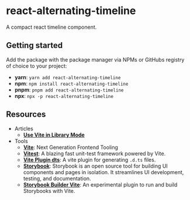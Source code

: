 # react-alternating-timeline

A compact react timeline component.

## Getting started

Add the package with the package manager via NPMs or GitHubs registry of choice to your project:

- **yarn**: `yarn add react-alternating-timeline`
- **npm**: `npm install react-alternating-timeline`
- **pnpm**: `pnpm add react-alternating-timeline`
- **npx**: `npx -p react-alternating-timeline`

## Resources

- Articles
  - [**Use Vite in Library Mode**](https://vitejs.dev/guide/build.html#library-mode)
- Tools
  - [**Vite**](https://vitejs.dev/): Next Generation Frontend Tooling
  - [**Vitest**](https://vitest.dev/): A blazing fast unit-test framework powered by Vite.
  - [**Vite Plugin dts**](https://github.com/qmhc/vite-plugin-dts): A vite plugin for generating `.d.ts` files.
  - [**Storybook**](https://storybook.js.org/): Storybook is an open source tool for building UI components and pages in isolation. It streamlines UI development, testing, and documentation.
  - [**Storybook Builder Vite**](https://github.com/storybookjs/builder-vite): An experimental plugin to run and build Storybooks with Vite.
